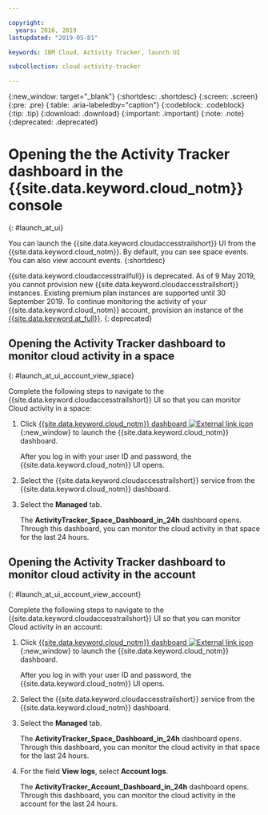```yaml
---

copyright:
  years: 2016, 2019
lastupdated: "2019-05-01"

keywords: IBM Cloud, Activity Tracker, launch UI

subcollection: cloud-activity-tracker

---
```


{:new_window: target="_blank"}
{:shortdesc: .shortdesc}
{:screen: .screen}
{:pre: .pre}
{:table: .aria-labeledby="caption"}
{:codeblock: .codeblock}
{:tip: .tip}
{:download: .download}
{:important: .important}
{:note: .note}
{:deprecated: .deprecated}


# Opening the the Activity Tracker dashboard in the {{site.data.keyword.cloud_notm}} console
{: #launch_at_ui}

You can launch the {{site.data.keyword.cloudaccesstrailshort}} UI from the {{site.data.keyword.cloud_notm}}. By default, you can see space events. You can also view account events.
{:shortdesc}
   
{{site.data.keyword.cloudaccesstrailfull}} is deprecated. As of 9 May 2019, you cannot provision new {{site.data.keyword.cloudaccesstrailshort}} instances. Existing premium plan instances are supported until 30 September 2019. To continue monitoring the activity of your {{site.data.keyword.cloud_notm}} account, provision an instance of the [{{site.data.keyword.at_full}}](/docs/services/Activity-Tracker-with-LogDNA?topic=logdnaat-getting-started#getting-started).
{: deprecated}

## Opening the Activity Tracker dashboard to monitor cloud activity in a space
{: #launch_at_ui_account_view_space}

Complete the following steps to navigate to the {{site.data.keyword.cloudaccesstrailshort}} UI so that you can monitor Cloud activity in a space:

1. Click [{{site.data.keyword.cloud_notm}} dashboard ![External link icon](../../icons/launch-glyph.svg "External link icon")](https://cloud.ibm.com/login){:new_window} to launch the {{site.data.keyword.cloud_notm}} dashboard.
    
	After you log in with your user ID and password, the {{site.data.keyword.cloud_notm}} UI opens.

2. Select the {{site.data.keyword.cloudaccesstrailshort}} service from the {{site.data.keyword.cloud_notm}} dashboard. 
    
3. Select the **Managed** tab.

    The **ActivityTracker_Space_Dashboard_in_24h** dashboard opens. Through this dashboard, you can monitor the cloud activity in that space for the last 24 hours. 


## Opening the Activity Tracker dashboard to monitor cloud activity in the account
{: #launch_at_ui_account_view_account}

Complete the following steps to navigate to the {{site.data.keyword.cloudaccesstrailshort}} UI so that you can monitor Cloud activity in an account:

1. Click [{{site.data.keyword.cloud_notm}} dashboard ![External link icon](../../icons/launch-glyph.svg "External link icon")](https://cloud.ibm.com/login){:new_window} to launch the {{site.data.keyword.cloud_notm}} dashboard.
    
	After you log in with your user ID and password, the {{site.data.keyword.cloud_notm}} UI opens.

2. Select the {{site.data.keyword.cloudaccesstrailshort}} service from the {{site.data.keyword.cloud_notm}} dashboard. 
    
3. Select the **Managed** tab.

    The **ActivityTracker_Space_Dashboard_in_24h** dashboard opens. Through this dashboard, you can monitor the cloud activity in that space for the last 24 hours. 

4. For the field **View logs**, select **Account logs**.

    The **ActivityTracker_Account_Dashboard_in_24h** dashboard opens. Through this dashboard, you can monitor the cloud activity in the account for the last 24 hours.
